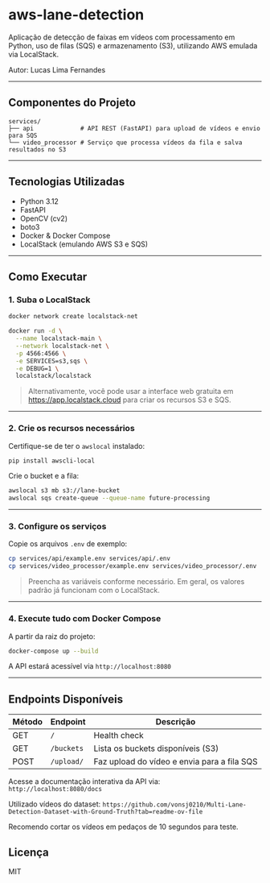 # aws-lane-detection

Aplicação de detecção de faixas em vídeos com processamento em Python, uso de filas (SQS) e armazenamento (S3), utilizando AWS emulada via LocalStack.

Autor: Lucas Lima Fernandes

---

## Componentes do Projeto

```
services/
├── api             # API REST (FastAPI) para upload de vídeos e envio para SQS
└── video_processor # Serviço que processa vídeos da fila e salva resultados no S3
```

---

## Tecnologias Utilizadas

- Python 3.12
- FastAPI
- OpenCV (cv2)
- boto3
- Docker & Docker Compose
- LocalStack (emulando AWS S3 e SQS)

---

## Como Executar

### 1. Suba o LocalStack

```bash
docker network create localstack-net

docker run -d \
  --name localstack-main \
  --network localstack-net \
  -p 4566:4566 \
  -e SERVICES=s3,sqs \
  -e DEBUG=1 \
  localstack/localstack
```

> Alternativamente, você pode usar a interface web gratuita em https://app.localstack.cloud para criar os recursos S3 e SQS.

---

### 2. Crie os recursos necessários

Certifique-se de ter o `awslocal` instalado:

```bash
pip install awscli-local
```

Crie o bucket e a fila:

```bash
awslocal s3 mb s3://lane-bucket
awslocal sqs create-queue --queue-name future-processing
```

---

### 3. Configure os serviços

Copie os arquivos `.env` de exemplo:

```bash
cp services/api/example.env services/api/.env
cp services/video_processor/example.env services/video_processor/.env
```

> Preencha as variáveis conforme necessário. Em geral, os valores padrão já funcionam com o LocalStack.

---

### 4. Execute tudo com Docker Compose

A partir da raiz do projeto:

```bash
docker-compose up --build
```

A API estará acessível via `http://localhost:8080`

---

## Endpoints Disponíveis

| Método | Endpoint       | Descrição                              |
|--------|----------------|----------------------------------------|
| GET    | `/`            | Health check                           |
| GET    | `/buckets`     | Lista os buckets disponíveis (S3)      |
| POST   | `/upload/`     | Faz upload do vídeo e envia para a fila SQS |

Acesse a documentação interativa da API via:  
`http://localhost:8080/docs`

Utilizado vídeos do dataset: `https://github.com/vonsj0210/Multi-Lane-Detection-Dataset-with-Ground-Truth?tab=readme-ov-file`

Recomendo cortar os vídeos em pedaços de 10 segundos para teste.


## Licença

MIT
